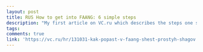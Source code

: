 ```yaml
---
layout: post
title: RUS How to get into FAANG: 6 simple steps
description: "My first article on VC.ru which describes the steps one should take to get into FAANG companies + 8 tips from me."
tags: 
comments: true
link: 'https://vc.ru/hr/131031-kak-popast-v-faang-shest-prostyh-shagov'
---
```

